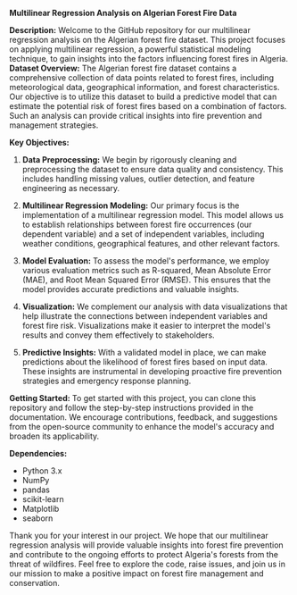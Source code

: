 **Multilinear Regression Analysis on Algerian Forest Fire Data**

**Description:**
Welcome to the GitHub repository for our multilinear regression analysis on the Algerian forest fire dataset. 
This project focuses on applying multilinear regression, a powerful statistical modeling technique, to gain 
insights into the factors influencing forest fires in Algeria.
**Dataset Overview:**
The Algerian forest fire dataset contains a comprehensive collection of data points related to forest fires,
including meteorological data, geographical information, and forest characteristics. 
Our objective is to utilize this dataset to build a predictive model that can estimate the potential risk of 
forest fires based on a combination of factors. Such an analysis can provide critical insights into fire 
prevention and management strategies.

**Key Objectives:**
1. **Data Preprocessing:** We begin by rigorously cleaning and preprocessing the dataset to ensure data
quality and consistency. This includes handling missing values, outlier detection, and feature engineering as necessary.

2. **Multilinear Regression Modeling:** Our primary focus is the implementation of a multilinear regression model.
This model allows us to establish relationships between forest fire occurrences (our dependent variable) and a
set of independent variables, including weather conditions, geographical features, and other relevant factors.

3. **Model Evaluation:** To assess the model's performance, we employ various evaluation metrics such as R-squared,
Mean Absolute Error (MAE), and Root Mean Squared Error (RMSE). This ensures that the model provides accurate
predictions and valuable insights.

4. **Visualization:** We complement our analysis with data visualizations that help illustrate the connections between
independent variables and forest fire risk. Visualizations make it easier to interpret the model's results and convey
them effectively to stakeholders.

5. **Predictive Insights:** With a validated model in place, we can make predictions about the likelihood of forest fires
based on input data. These insights are instrumental in developing proactive fire prevention strategies and emergency response
planning.

**Getting Started:**
To get started with this project, you can clone this repository and follow the step-by-step instructions provided in the 
documentation. We encourage contributions, feedback, and suggestions from the open-source community to enhance the model's 
accuracy and broaden its applicability.

**Dependencies:**
- Python 3.x
- NumPy
- pandas
- scikit-learn
- Matplotlib
- seaborn

Thank you for your interest in our project. We hope that our multilinear regression analysis will provide valuable insights 
into forest fire prevention and contribute to the ongoing efforts to protect Algeria's forests from the threat of wildfires. 
Feel free to explore the code, raise issues, and join us in our mission to make a positive impact on forest fire management 
and conservation.
